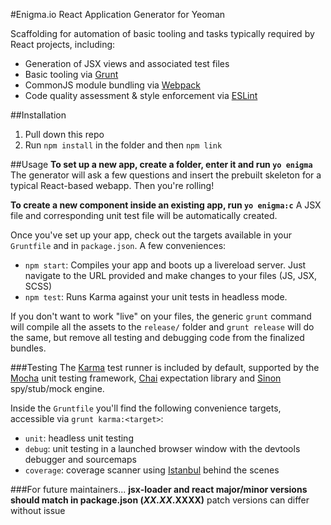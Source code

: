 #Enigma.io React Application Generator for Yeoman

Scaffolding for automation of basic tooling and tasks typically required by React projects, including:

- Generation of JSX views and associated test files
- Basic tooling via [Grunt](http://gruntjs.com/)
- CommonJS module bundling via [Webpack](http://webpack.github.io/)
- Code quality assessment & style enforcement via [ESLint](http://eslint.org/)

##Installation
1. Pull down this repo
2. Run `npm install` in the folder and then `npm link`

##Usage
**To set up a new app, create a folder, enter it and run `yo enigma`**
The generator will ask a few questions and insert the prebuilt skeleton for a typical React-based webapp. Then you're rolling!

**To create a new component inside an existing app, run `yo enigma:c`**
A JSX file and corresponding unit test file will be automatically created.

Once you've set up your app, check out the targets available in your `Gruntfile` and in `package.json`. A few conveniences:

- `npm start`: Compiles your app and boots up a livereload server. Just navigate to the URL provided and make changes to your files (JS, JSX, SCSS)
- `npm test`: Runs Karma against your unit tests in headless mode.

If you don't want to work "live" on your files, the generic `grunt` command will compile all the assets to the `release/` folder and `grunt release` will do the same, but remove all testing and debugging code from the finalized bundles.

###Testing
The [Karma](http://karma-runner.github.io/0.12/index.html) test runner is included by default, supported by the [Mocha](http://devdocs.io/mocha/) unit testing framework, [Chai](http://devdocs.io/chai/api/bdd/index) expectation library and [Sinon](http://devdocs.io/sinon/) spy/stub/mock engine.

Inside the `Gruntfile` you'll find the following convenience targets, accessible via `grunt karma:<target>`:

- `unit`: headless unit testing
- `debug`: unit testing in a launched browser window with the devtools debugger and sourcemaps
- `coverage`: coverage scanner using [Istanbul](https://gotwarlost.github.io/istanbul/) behind the scenes

###For future maintainers...
**jsx-loader and react major/minor versions should match in package.json (_XX.XX_.XXXX)**
patch versions can differ without issue
